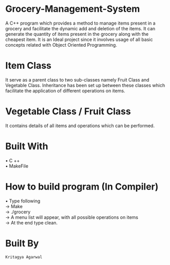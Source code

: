 # Grocery-Management-System
A C++ program which provides a method to manage items present in a grocery and facilitate the dynamic add and deletion of the items. It can generate the quantity of items present in the grocery along with the cheapest item. It is an Ideal project since it involves usage of all basic concepts related with Object Oriented Programming.

# Item Class
It serve as a parent class to two sub-classes namely Fruit Class and Vegetable Class. Inheritance has been set up between these classes which facilitate the application of different operations on items.

# Vegetable Class / Fruit Class
It contains details of all items and operations which can be performed.

# Built With
•	C ++  \
•	MakeFile

# How to build program (In Compiler)
•	Type following  \
-> Make  \
-> ./grocery \
-> A menu list will appear, with all possible operations on items  \
-> At the end type clean.


# Built By
	Kritagya Agarwal


